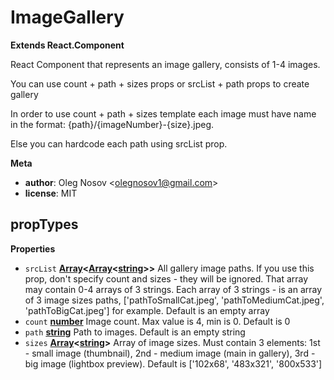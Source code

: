 <!-- Generated by documentation.js. Update this documentation by updating the source code. -->

# ImageGallery

**Extends React.Component**

React Component that represents an image gallery,
consists of 1-4 images.

You can use count + path + sizes props or
srcList + path props to create gallery

In order to use count + path + sizes template
each image must have name in the format: {path}/{imageNumber}-{size}.jpeg.

Else you can hardcode each path using srcList prop.

**Meta**

-   **author**: Oleg Nosov &lt;olegnosov1@gmail.com>
-   **license**: MIT

## propTypes

**Properties**

-   `srcList` **[Array](https://developer.mozilla.org/en-US/docs/Web/JavaScript/Reference/Global_Objects/Array)&lt;[Array](https://developer.mozilla.org/en-US/docs/Web/JavaScript/Reference/Global_Objects/Array)&lt;[string](https://developer.mozilla.org/en-US/docs/Web/JavaScript/Reference/Global_Objects/String)>>** All gallery image paths.
    If you use this prop, don't specify count and sizes - they will
    be ignored.
    That array may contain 0-4 arrays of 3 strings.
    Each array of 3 strings - is an array of 3 image sizes paths,
    ['pathToSmallCat.jpeg', 'pathToMediumCat.jpeg', 'pathToBigCat.jpeg'] for example.
    Default is an empty array
-   `count` **[number](https://developer.mozilla.org/en-US/docs/Web/JavaScript/Reference/Global_Objects/Number)** Image count.
    Max value is 4, min is 0.
    Default is 0
-   `path` **[string](https://developer.mozilla.org/en-US/docs/Web/JavaScript/Reference/Global_Objects/String)** Path to images. Default is an empty string
-   `sizes` **[Array](https://developer.mozilla.org/en-US/docs/Web/JavaScript/Reference/Global_Objects/Array)&lt;[string](https://developer.mozilla.org/en-US/docs/Web/JavaScript/Reference/Global_Objects/String)>** Array of image sizes.
    Must contain 3 elements:
    1st - small image (thumbnail),
    2nd - medium image (main in gallery),
    3rd - big image (lightbox preview).
    Default is ['102x68', '483x321', '800x533']
